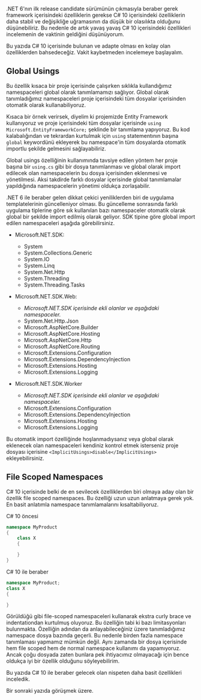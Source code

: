 .NET 6'nın ilk release candidate sürümünün çıkmasıyla beraber gerek framework içerisindeki özelliklerin gerekse C# 10 içerisindeki özelliklerin daha stabil ve değişikliğe uğramasının da düşük bir olasılıkta olduğunu düşünebiliriz. Bu nedenle de artık yavaş yavaş C# 10 içerisindeki özellikleri incelemenin de vaktinin geldiğini düşünüyorum. 

Bu yazıda C# 10 içerisinde bulunan ve adapte olması en kolay olan özelliklerden bahsedeceğiz. Vakit kaybetmeden incelemeye başlayalım. 

## Global Usings

Bu özellik kısaca bir proje içerisinde çalışırken sıklıkla kullandığımız namespaceleri global olarak tanımlamamızı sağlıyor. Global olarak tanımladığımız namespaceleri proje içerisindeki tüm dosyalar içerisinden otomatik olarak kullanabiliyoruz.

Kısaca bir örnek verirsek, diyelim ki projemizde Entity Framework kullanıyoruz ve proje içerisindeki tüm dosyalar içerisinde `using Microsoft.EntityFrameworkCore;` şeklinde bir tanımlama yapıyoruz. Bu kod kalabalığından ve tekrardan kurtulmak için `using` statementının başına `global` keywordünü ekleyerek bu namespace'in tüm dosyalarda otomatik importlu şekilde gelmesini sağlayabiliriz.

Global usings özelliğinin kullanımında tavsiye edilen yöntem her proje başına bir `using.cs` gibi bir dosya tanımlanması ve global olarak import edilecek olan namespacelerin bu dosya içerisinden eklenmesi ve yönetilmesi. Aksi takdirde farklı dosyalar içerisinde global tanımlamalar yapıldığında namespacelerin yönetimi oldukça zorlaşabilir.

.NET 6 ile beraber gelen dikkat çekici yeniliklerden biri de uygulama templatelerinin güncelleniyor olması. Bu güncelleme sonrasında farklı uygulama tiplerine göre sık kullanılan bazı namespaceler otomatik olarak global bir şekilde import edilmiş olarak geliyor. SDK tipine göre global import edilen namespaceleri aşağıda görebilirsiniz.

- Microsoft.NET.SDK:
    - System
    - System.Collections.Generic
    - System.IO
    - System.Linq
    - System.Net.Http
    - System.Threading
    - System.Threading.Tasks

- Microsoft.NET.SDK.Web:
    - *Microsoft.NET.SDK içerisinde ekli olanlar ve aşağıdaki namespaceler.*
    - System.Net.Http.Json
    - Microsoft.AspNetCore.Builder
    - Microsoft.AspNetCore.Hosting
    - Microsoft.AspNetCore.Http
    - Microsoft.AspNetCore.Routing
    - Microsoft.Extensions.Configuration
    - Microsoft.Extensions.DependencyInjection
    - Microsoft.Extensions.Hosting
    - Microsoft.Extensions.Logging
- Microsoft.NET.SDK.Worker
    - *Microsoft.NET.SDK içerisinde ekli olanlar ve aşağıdaki namespaceler.*
    - Microsoft.Extensions.Configuration
    - Microsoft.Extensions.DependencyInjection
    - Microsoft.Extensions.Hosting
    - Microsoft.Extensions.Logging
    
Bu otomatik import özelliğinde hoşlanmadıysanız veya global olarak eklenecek olan namespaceleri kendiniz kontrol etmek isterseniz proje dosyası içerisine `<ImplicitUsings>disable</ImplicitUsings>` ekleyebilirsiniz.

## File Scoped Namespaces

C# 10 içerisinde belki de en sevilecek özelliklerden biri olmaya aday olan bir özellik file scoped namespaces. Bu özelliği uzun uzun anlatmaya gerek yok. En basit anlatımla namespace tanımlamalarını kısaltabiliyoruz.

C# 10 öncesi 

```csharp
namespace MyProduct
{
    class X
    {

    }
}
```

C# 10 ile beraber 

```csharp
namespace MyProduct;
class X
{

}
```

Görüldüğü gibi file-scoped namespaceleri kullanarak ekstra curly brace ve indentationdan kurtulmuş oluyoruz. Bu özelliğin tabi ki bazı limitasyonları bulunmakta. Özelliğin adından da anlayabileceğiniz üzere tanımladığımız namespace dosya bazında geçerli. Bu nedenle birden fazla namespace tanımlaması yapmamız mümkün değil. Aynı zamanda bir dosya içerisinde hem file scoped hem de normal namespace kullanımı da yapamıyoruz. Ancak çoğu dosyada zaten bunlara pek ihtiyacımız olmayacağı için bence oldukça iyi bir özellik olduğunu söyleyebilirim. 

Bu yazıda C# 10 ile beraber gelecek olan nispeten daha basit özellikleri inceledik. 

Bir sonraki yazıda görüşmek üzere.


